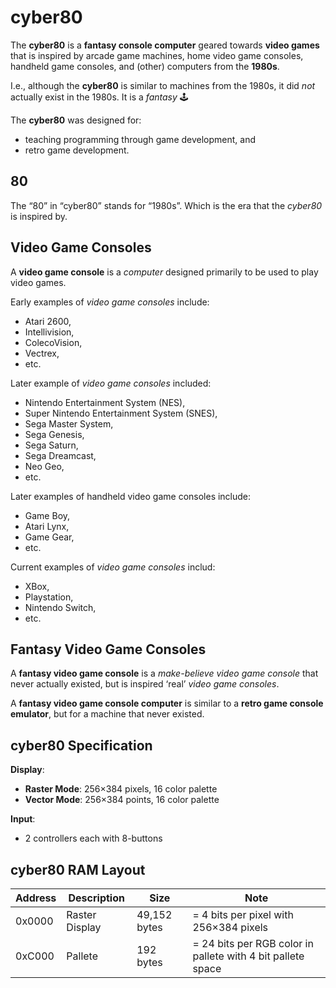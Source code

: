 # cyber80

The **cyber80** is a **fantasy console computer** geared towards **video games** that is inspired by arcade game machines, home video game consoles, handheld game consoles, and (other) computers from the **1980s**.

I.e., although the **cyber80** is similar to machines from the 1980s, it did _not_ actually exist in the 1980s.
It is a _fantasy_ 🕹️

The **cyber80** was designed for:
* teaching programming through game development, and
* retro game development.

## 80

The “80” in “cyber80” stands for “1980s”.
Which is the era that the _cyber80_ is inspired by.

## Video Game Consoles

A **video game console** is a _computer_ designed primarily to be used to play video games.

Early examples of _video game consoles_ include:
* Atari 2600,
* Intellivision,
* ColecoVision,
* Vectrex,
* etc.

Later example of _video game consoles_ included:
* Nintendo Entertainment System (NES),
* Super Nintendo Entertainment System (SNES),
* Sega Master System,
* Sega Genesis,
* Sega Saturn,
* Sega Dreamcast,
* Neo Geo,
* etc.

Later examples of handheld video game consoles include:
* Game Boy,
* Atari Lynx,
* Game Gear,
* etc.

Current examples of _video game consoles_ includ:
* XBox,
* Playstation,
* Nintendo Switch,
* etc.

## Fantasy Video Game Consoles

A **fantasy video game console** is a _make-believe_ _video game console_ that never actually existed,
but is inspired ‘real’ _video game consoles_.

A **fantasy video game console computer** is similar to a **retro game console emulator**, but for a machine that never existed.

## cyber80 Specification

**Display**:
* **Raster Mode**: 256×384 pixels, 16 color palette
* **Vector Mode**: 256×384 points, 16 color palette

**Input**:
* 2 controllers each with 8-buttons

## cyber80 RAM Layout

| Address | Description    | Size         | Note                                                        | 
|---------|----------------|--------------|-------------------------------------------------------------|
| 0x0000  | Raster Display | 49,152 bytes | = 4 bits per pixel with 256×384 pixels                      |
| 0xC000  | Pallete        | 192 bytes    | = 24 bits per RGB color in pallete with 4 bit pallete space |
